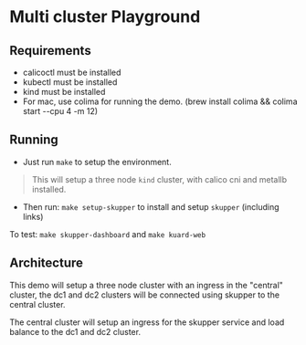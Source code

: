# Multi cluster Playground

## Requirements

* calicoctl must be installed
* kubectl must be installed
* kind must be installed
* For mac, use colima for running the demo. (brew install colima && colima start --cpu 4 -m 12)


## Running

* Just run `make` to setup the environment.

> This will setup a three node `kind` cluster, with calico cni and metallb installed.

* Then run: `make setup-skupper` to install and setup `skupper` (including links)

To test: `make skupper-dashboard` and `make kuard-web` 

## Architecture

This demo will setup a three node cluster with an ingress in the "central" cluster, the dc1 and dc2 clusters will be connected using skupper to the central cluster.

The central cluster will setup an ingress for the skupper service and load balance to the dc1 and dc2 cluster.
